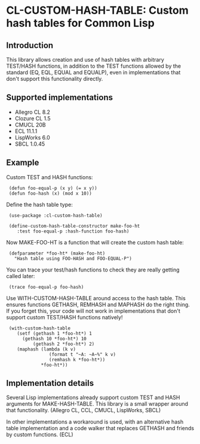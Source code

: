 CL-CUSTOM-HASH-TABLE: Custom hash tables for Common Lisp
========================================================

Introduction
------------

This library allows creation and use of hash tables with arbitrary TEST/HASH functions,
in addition to the TEST functions allowed by the standard (EQ, EQL, EQUAL and EQUALP),
even in implementations that don't support this functionality directly.

Supported implementations
-------------------------

* Allegro CL 8.2
* Clozure CL 1.5
* CMUCL 20B
* ECL 11.1.1
* LispWorks 6.0
* SBCL 1.0.45

Example
-------

Custom TEST and HASH functions:

     (defun foo-equal-p (x y) (= x y))
     (defun foo-hash (x) (mod x 10))
    
Define the hash table type:

     (use-package :cl-custom-hash-table)

     (define-custom-hash-table-constructor make-foo-ht
        :test foo-equal-p :hash-function foo-hash)
    
Now MAKE-FOO-HT is a function that will create the custom hash table:

     (defparameter *foo-ht* (make-foo-ht)
       "Hash table using FOO-HASH and FOO-EQUAL-P")
    
You can trace your test/hash functions to check they are really getting called later:

     (trace foo-equal-p foo-hash)
    
Use WITH-CUSTOM-HASH-TABLE around access to the hash table.
This ensures functions GETHASH, REMHASH and MAPHASH do the right thing.
If you forget this, your code will not work in implementations 
that don't support custom TEST/HASH functions natively!
    
     (with-custom-hash-table
        (setf (gethash 1 *foo-ht*) 1
	      (gethash 10 *foo-ht*) 10
              (gethash 2 *foo-ht*) 2)
        (maphash (lambda (k v) 
                    (format t "~A: ~A~%" k v)
     	            (remhash k *foo-ht*))
                 *foo-ht*))

Implementation details
----------------------
    
Several Lisp implementations already support
custom TEST and HASH arguments for MAKE-HASH-TABLE.
This library is a small wrapper around that functionality.
(Allegro CL, CCL, CMUCL, LispWorks, SBCL) 

In other implementations a workaround is used, with an alternative
hash table implementation and a code walker that replaces GETHASH and friends
by custom functions. (ECL) 
